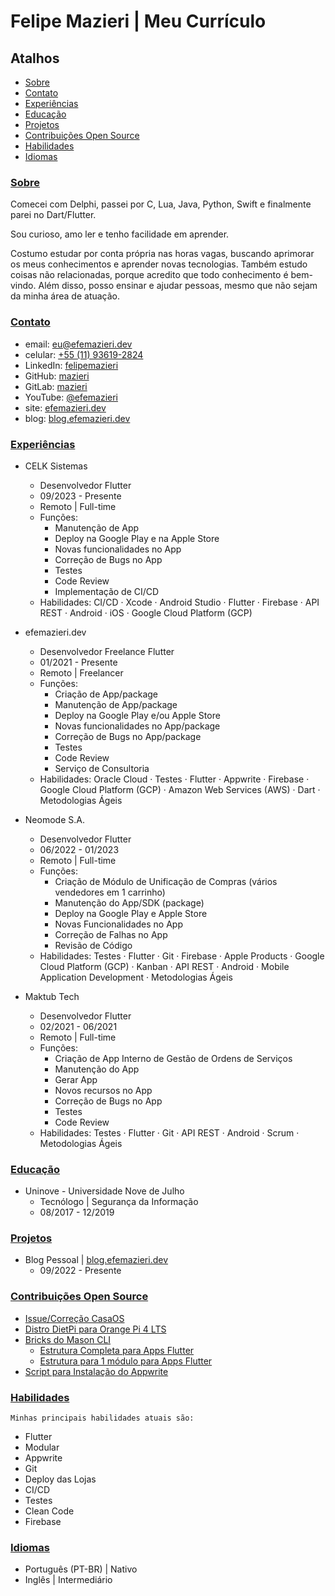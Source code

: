 # Felipe Mazieri | Meu Currículo

## Atalhos

- [Sobre](#sobre)
- [Contato](#contato)
- [Experiências](#experiências)
- [Educação](#educação)
- [Projetos](#projetos)
- [Contribuições Open Source](#contribuições-open-source)
- [Habilidades](#habilidades)
- [Idiomas](#idiomas)

### [Sobre](#atalhos)

Comecei com Delphi, passei por C, Lua, Java, Python, Swift e finalmente parei no Dart/Flutter.

Sou curioso, amo ler e tenho facilidade em aprender.

Costumo estudar por conta própria nas horas vagas, buscando aprimorar os meus conhecimentos e aprender novas tecnologias. Também estudo coisas não relacionadas, porque acredito que todo conhecimento é bem-vindo. Além disso, posso ensinar e ajudar pessoas, mesmo que não sejam da minha área de atuação.

### [Contato](#atalhos)

- email: [eu@efemazieri.dev](mailto:eu@efemazieri.dev)
- celular: [+55 (11) 93619-2824](tel:+5511936192824)
- LinkedIn: [felipemazieri](https://www.linkedin.com/in/felipemazieri/)
- GitHub: [mazieri](https://github.com/mazieri)
- GitLab: [mazieri](https://gitlab.com/mazieri)
- YouTube: [@efemazieri](https://www.youtube.com/@efemazieri)
- site: [efemazieri.dev](https://efemazieri.dev/)
- blog: [blog.efemazieri.dev](https://blog.efemazieri.dev/)

### [Experiências](#atalhos)

- CELK Sistemas
  - Desenvolvedor Flutter
  - 09/2023 - Presente
  - Remoto | Full-time
  - Funções:
    - Manutenção de App
    - Deploy na Google Play e na Apple Store
    - Novas funcionalidades no App
    - Correção de Bugs no App
    - Testes
    - Code Review
    - Implementação de CI/CD
  - Habilidades: CI/CD · Xcode · Android Studio · Flutter · Firebase · API REST · Android · iOS · Google Cloud Platform (GCP)


- efemazieri.dev
  - Desenvolvedor Freelance Flutter
  - 01/2021 - Presente
  - Remoto | Freelancer
  - Funções:
    - Criação de App/package
    - Manutenção de App/package
    - Deploy na Google Play e/ou Apple Store
    - Novas funcionalidades no App/package
    - Correção de Bugs no App/package
    - Testes
    - Code Review
    - Serviço de Consultoria
  - Habilidades: Oracle Cloud · Testes · Flutter · Appwrite · Firebase · Google Cloud Platform (GCP) · Amazon Web Services (AWS) · Dart · Metodologias Ágeis


- Neomode S.A.
  - Desenvolvedor Flutter
  - 06/2022 - 01/2023
  - Remoto | Full-time
  - Funções:
    - Criação de Módulo de Unificação de Compras (vários vendedores em 1 carrinho)
    - Manutenção do App/SDK (package)
    - Deploy na Google Play e Apple Store
    - Novas Funcionalidades no App
    - Correção de Falhas no App
    - Revisão de Código
  - Habilidades: Testes · Flutter · Git · Firebase · Apple Products · Google Cloud Platform (GCP) · Kanban · API REST · Android · Mobile Application Development · Metodologias Ágeis


- Maktub Tech
  - Desenvolvedor Flutter
  - 02/2021 - 06/2021
  - Remoto | Full-time
  - Funções:
    - Criação de App Interno de Gestão de Ordens de Serviços
    - Manutenção do App
    - Gerar App
    - Novos recursos no App
    - Correção de Bugs no App
    - Testes
    - Code Review
  - Habilidades: Testes · Flutter · Git · API REST · Android · Scrum · Metodologias Ágeis

### [Educação](#atalhos)

- Uninove - Universidade Nove de Julho
  - Tecnólogo | Segurança da Informação
  - 08/2017 - 12/2019

### [Projetos](#atalhos)

- Blog Pessoal | [blog.efemazieri.dev](https://blog.efemazieri.dev)
  - 09/2022 - Presente

### [Contribuições Open Source](#atalhos)

- [Issue/Correção CasaOS](https://github.com/IceWhaleTech/CasaOS/issues/916)
- [Distro DietPi para Orange Pi 4 LTS](https://gitlab.com/mazieri/orange/-/tree/main/IMG/DietPi/v1.0?ref_type=heads)
- [Bricks do Mason CLI](https://github.com/mazieri/bricks)
  - [Estrutura Completa para Apps Flutter](https://brickhub.dev/bricks/struct_cplt/1.0.0)
  - [Estrutura para 1 módulo para Apps Flutter](https://brickhub.dev/bricks/mod/1.0.0)
- [Script para Instalação do Appwrite](https://gitlab.com/mazieri/get_appwrite)

### [Habilidades](#atalhos)

`Minhas principais habilidades atuais são:`

- Flutter
- Modular
- Appwrite
- Git
- Deploy das Lojas
- CI/CD
- Testes
- Clean Code
- Firebase

### [Idiomas](#atalhos)

- Português (PT-BR) | Nativo
- Inglês | Intermediário
